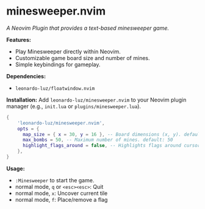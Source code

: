 # minesweeper.nvim

*A Neovim Plugin that provides a text-based minesweeper game.*

**Features:**

* Play Minesweeper directly within Neovim.
* Customizable game board size and number of mines.
* Simple keybindings for gameplay.

**Dependencies:**

* `leonardo-luz/floatwindow.nvim`

**Installation:**  Add `leonardo-luz/minesweeper.nvim` to your Neovim plugin manager (e.g., `init.lua` or `plugins/minesweeper.lua`).

```lua
{ 
    'leonardo-luz/minesweeper.nvim',
    opts = {
      map_size = { x = 30, y = 16 }, -- Board dimensions (x, y). default: { x = 30, y = 16 }
      max_bombs = 50, -- Maximum number of mines. default: 50
      highlight_flags_around = false, -- Highlights flags around cursor when enabled. default: false
    },
}
```

**Usage:**

* `:Minesweeper` to start the game.
* normal mode, `q` or `<esc><esc>`: Quit
* normal mode, `x`: Uncover current tile
* normal mode, `f`: Place/remove a flag
